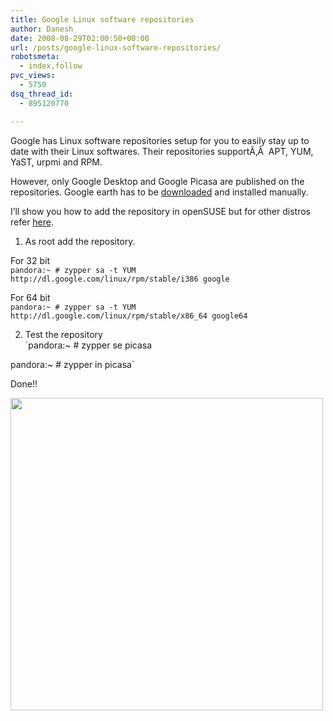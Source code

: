 ```yaml
---
title: Google Linux software repositories
author: Danesh
date: 2008-08-29T02:00:50+00:00
url: /posts/google-linux-software-repositories/
robotsmeta:
  - index,follow
pvc_views:
  - 5750
dsq_thread_id:
  - 895120770

---
```

Google has Linux software repositories setup for you to easily stay up to date with their Linux softwares. Their repositories supportÃ‚Â  APT, YUM, YaST, urpmi and RPM.

However, only Google Desktop and Google Picasa are published on the repositories. Google earth has to be [downloaded][1] and installed manually.

I&#8217;ll show you how to add the repository in openSUSE but for other distros refer [here][2].

1. As root add the repository.

For 32 bit  
`pandora:~ # zypper sa -t YUM http://dl.google.com/linux/rpm/stable/i386 google` 

For 64 bit  
`pandora:~ # zypper sa -t YUM http://dl.google.com/linux/rpm/stable/x86_64 google64`

2. Test the repository  
`pandora:~ # zypper se picasa  </p>
<p>pandora:~ # zypper in picasa` 

Done!!

[<img class="alignnone" src="http://farm4.static.flickr.com/3006/2803064334_a402a17595_o.png" alt="" width="500" />][3]

 [1]: http://earth.google.com/
 [2]: http://www.google.com/linuxrepositories/index.html
 [3]: http://farm4.static.flickr.com/3006/2803064334_a402a17595_o.png